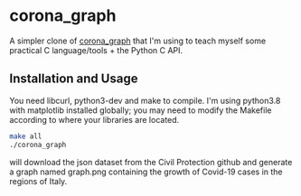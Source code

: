 # corona_graph

A simpler clone of [corona_graph](https://github.com/Abathargh/corona_graph) that I'm using to teach myself some practical C language/tools + the Python C API.

## Installation and Usage

You need libcurl, python3-dev and make to compile. I'm using python3.8 with matplotlib installed globally; you may need to modify the Makefile according to where your libraries are located.

```bash
make all
./corona_graph
```

will download the json dataset from the Civil Protection github and generate a graph named graph.png containing the growth of Covid-19 cases in the regions of Italy.